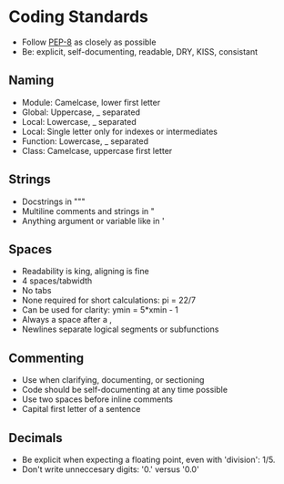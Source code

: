 Coding Standards
========

* Follow [PEP-8](http://legacy.python.org/dev/peps/pep-0008/) as closely as possible
* Be: explicit, self-documenting, readable, DRY, KISS, consistant

Naming
--------

* Module: Camelcase, lower first letter
* Global: Uppercase, _ separated
* Local: Lowercase, _ separated
* Local: Single letter only for indexes or intermediates
* Function: Lowercase, _ separated
* Class: Camelcase, uppercase first letter

Strings
--------

* Docstrings in """
* Multiline comments and strings in "
* Anything argument or variable like in '

Spaces
--------

* Readability is king, aligning is fine
* 4 spaces/tabwidth
* No tabs
* None required for short calculations: pi = 22/7
* Can be used for clarity: ymin = 5*xmin - 1
* Always a space after a ,
* Newlines separate logical segments or subfunctions

Commenting
--------

* Use when clarifying, documenting, or sectioning
* Code should be self-documenting at any time possible
* Use two spaces before inline comments
* Capital first letter of a sentence

Decimals
--------

* Be explicit when expecting a floating point, even with 'division': 1/5.
* Don't write unneccesary digits: '0.' versus '0.0'

